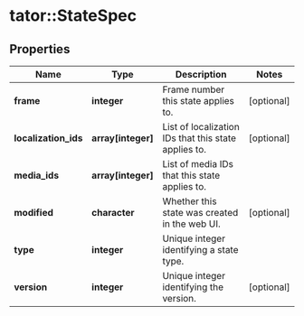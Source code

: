 # tator::StateSpec

## Properties
Name | Type | Description | Notes
------------ | ------------- | ------------- | -------------
**frame** | **integer** | Frame number this state applies to. | [optional] 
**localization_ids** | **array[integer]** | List of localization IDs that this state applies to. | [optional] 
**media_ids** | **array[integer]** | List of media IDs that this state applies to. | 
**modified** | **character** | Whether this state was created in the web UI. | [optional] 
**type** | **integer** | Unique integer identifying a state type. | 
**version** | **integer** | Unique integer identifying the version. | [optional] 


